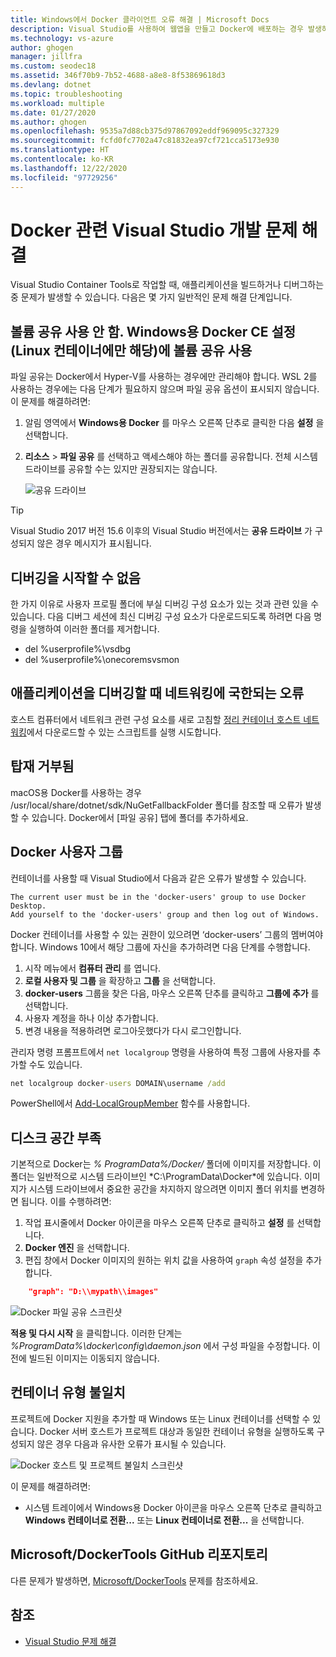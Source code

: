 ```yaml
---
title: Windows에서 Docker 클라이언트 오류 해결 | Microsoft Docs
description: Visual Studio를 사용하여 웹앱을 만들고 Docker에 배포하는 경우 발생하는 문제를 해결합니다.
ms.technology: vs-azure
author: ghogen
manager: jillfra
ms.custom: seodec18
ms.assetid: 346f70b9-7b52-4688-a8e8-8f53869618d3
ms.devlang: dotnet
ms.topic: troubleshooting
ms.workload: multiple
ms.date: 01/27/2020
ms.author: ghogen
ms.openlocfilehash: 9535a7d88cb375d97867092eddf969095c327329
ms.sourcegitcommit: fcfd0fc7702a47c81832ea97cf721cca5173e930
ms.translationtype: HT
ms.contentlocale: ko-KR
ms.lasthandoff: 12/22/2020
ms.locfileid: "97729256"
---
```

# <a name="troubleshoot-visual-studio-development-with-docker"></a>Docker 관련 Visual Studio 개발 문제 해결

Visual Studio Container Tools로 작업할 때, 애플리케이션을 빌드하거나 디버그하는 중 문제가 발생할 수 있습니다. 다음은 몇 가지 일반적인 문제 해결 단계입니다.

## <a name="volume-sharing-is-not-enabled-enable-volume-sharing-in-the-docker-ce-for-windows-settings--linux-containers-only"></a>볼륨 공유 사용 안 함. Windows용 Docker CE 설정(Linux 컨테이너에만 해당)에 볼륨 공유 사용

파일 공유는 Docker에서 Hyper-V를 사용하는 경우에만 관리해야 합니다. WSL 2를 사용하는 경우에는 다음 단계가 필요하지 않으며 파일 공유 옵션이 표시되지 않습니다. 이 문제를 해결하려면:

1. 알림 영역에서 **Windows용 Docker** 를 마우스 오른쪽 단추로 클릭한 다음 **설정** 을 선택합니다.
1. **리소스** > **파일 공유** 를 선택하고 액세스해야 하는 폴더를 공유합니다. 전체 시스템 드라이브를 공유할 수는 있지만 권장되지는 않습니다.

    ![공유 드라이브](media/troubleshooting-docker-errors/docker-settings-image.png)

> [!TIP]
> Visual Studio 2017 버전 15.6 이후의 Visual Studio 버전에서는 **공유 드라이브** 가 구성되지 않은 경우 메시지가 표시됩니다.

## <a name="unable-to-start-debugging"></a>디버깅을 시작할 수 없음

한 가지 이유로 사용자 프로필 폴더에 부실 디버깅 구성 요소가 있는 것과 관련 있을 수 있습니다. 다음 디버그 세션에 최신 디버깅 구성 요소가 다운로드되도록 하려면 다음 명령을 실행하여 이러한 폴더를 제거합니다.

- del %userprofile%\vsdbg
- del %userprofile%\onecoremsvsmon

## <a name="errors-specific-to-networking-when-debugging-your-application"></a>애플리케이션을 디버깅할 때 네트워킹에 국한되는 오류

호스트 컴퓨터에서 네트워크 관련 구성 요소를 새로 고침할 [정리 컨테이너 호스트 네트워킹](https://github.com/MicrosoftDocs/Virtualization-Documentation/tree/master/windows-server-container-tools/CleanupContainerHostNetworking)에서 다운로드할 수 있는 스크립트를 실행 시도합니다.

## <a name="mounts-denied"></a>탑재 거부됨

macOS용 Docker를 사용하는 경우 /usr/local/share/dotnet/sdk/NuGetFallbackFolder 폴더를 참조할 때 오류가 발생할 수 있습니다. Docker에서 [파일 공유] 탭에 폴더를 추가하세요.

## <a name="docker-users-group"></a>Docker 사용자 그룹

컨테이너를 사용할 때 Visual Studio에서 다음과 같은 오류가 발생할 수 있습니다.

```
The current user must be in the 'docker-users' group to use Docker Desktop. 
Add yourself to the 'docker-users' group and then log out of Windows.
```

Docker 컨테이너를 사용할 수 있는 권한이 있으려면 ‘docker-users’ 그룹의 멤버여야 합니다.  Windows 10에서 해당 그룹에 자신을 추가하려면 다음 단계를 수행합니다.

1. 시작 메뉴에서 **컴퓨터 관리** 를 엽니다.
1. **로컬 사용자 및 그룹** 을 확장하고 **그룹** 을 선택합니다.
1. **docker-users** 그룹을 찾은 다음, 마우스 오른쪽 단추를 클릭하고 **그룹에 추가** 를 선택합니다.
1. 사용자 계정을 하나 이상 추가합니다.
1. 변경 내용을 적용하려면 로그아웃했다가 다시 로그인합니다.

관리자 명령 프롬프트에서 `net localgroup` 명령을 사용하여 특정 그룹에 사용자를 추가할 수도 있습니다.

```cmd
net localgroup docker-users DOMAIN\username /add
```

PowerShell에서 [Add-LocalGroupMember](/powershell/module/microsoft.powershell.localaccounts/add-localgroupmember) 함수를 사용합니다.

## <a name="low-disk-space"></a>디스크 공간 부족

기본적으로 Docker는 *% ProgramData%/Docker/* 폴더에 이미지를 저장합니다. 이 폴더는 일반적으로 시스템 드라이브인 *C:\ProgramData\Docker\*에 있습니다. 이미지가 시스템 드라이브에서 중요한 공간을 차지하지 않으려면 이미지 폴더 위치를 변경하면 됩니다. 이를 수행하려면:

 1. 작업 표시줄에서 Docker 아이콘을 마우스 오른쪽 단추로 클릭하고 **설정** 를 선택합니다.
 1. **Docker 엔진** 을 선택합니다. 
 1. 편집 창에서 Docker 이미지의 원하는 위치 값을 사용하여 `graph` 속성 설정을 추가합니다.

```json
    "graph": "D:\\mypath\\images"
```

![Docker 파일 공유 스크린샷](media/troubleshooting-docker-errors/docker-daemon-settings.png)

**적용 및 다시 시작** 을 클릭합니다. 이러한 단계는 *%ProgramData%\docker\config\daemon.json* 에서 구성 파일을 수정합니다. 이전에 빌드된 이미지는 이동되지 않습니다.

## <a name="container-type-mismatch"></a>컨테이너 유형 불일치

프로젝트에 Docker 지원을 추가할 때 Windows 또는 Linux 컨테이너를 선택할 수 있습니다. Docker 서버 호스트가 프로젝트 대상과 동일한 컨테이너 유형을 실행하도록 구성되지 않은 경우 다음과 유사한 오류가 표시될 수 있습니다.

![Docker 호스트 및 프로젝트 불일치 스크린샷](media/troubleshooting-docker-errors/docker-host-config-change-linux-to-windows.png)

이 문제를 해결하려면:

- 시스템 트레이에서 Windows용 Docker 아이콘을 마우스 오른쪽 단추로 클릭하고 **Windows 컨테이너로 전환...** 또는 **Linux 컨테이너로 전환...** 을 선택합니다.

## <a name="microsoftdockertools-github-repo"></a>Microsoft/DockerTools GitHub 리포지토리

다른 문제가 발생하면, [Microsoft/DockerTools](https://github.com/microsoft/dockertools/issues) 문제를 참조하세요.

## <a name="see-also"></a>참조

- [Visual Studio 문제 해결](/troubleshoot/visualstudio/welcome-visual-studio/)

